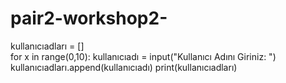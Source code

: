 # pair2-workshop2-

kullanıcıadları = []  
for x in range(0,10):
    kullanıcıadı = input("Kullanıcı Adını Giriniz: ") 
    kullanıcıadları.append(kullanıcıadı)
print(kullanıcıadları)
